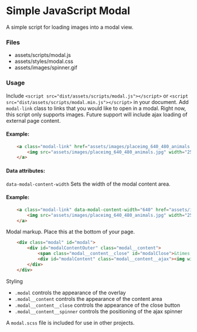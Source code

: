Simple JavaScript Modal
=======================
A simple script for loading images into a modal view.

### Files
* assets/scripts/modal.js
* assets/styles/modal.css
* assets/images/spinner.gif

### Usage
Include `<script src="dist/assets/scripts/modal.js"></script>` or `<script src="dist/assets/scripts/modal.min.js"></script>`
in your document. Add `modal-link` class to links that you would like to open in a modal. Right now, this script only supports
images. Future support will include ajax loading of external page content.
#### Example:
```html
    <a class="modal-link" href="assets/images/placeimg_640_480_animals.jpg">
        <img src="assets/images/placeimg_640_480_animals.jpg" width="25%" height="25%" alt="">
    </a>
```

#### Data attributes:
`data-modal-content-width` Sets the width of the modal content area.
#### Example:
```html
    <a class="modal-link" data-modal-content-width="640" href="assets/images/placeimg_640_480_animals.jpg">
        <img src="assets/images/placeimg_640_480_animals.jpg" width="25%" height="25%" alt="">
    </a>
```

Modal markup. Place this at the bottom of your page.

```html
    <div class="modal" id="modal">
        <div id="modalContentOuter" class="modal__content">
            <span class="modal__content__close" id="modalClose">&times;</span>
            <div id="modalContent" class="modal__content__ajax"><img width="100" height="100" class="modal__content__spinner" src="assets/images/spinner.gif" alt=""></div>
        </div>
    </div>
```

Styling

* `.modal` controls the appearance of the overlay
* `.modal__content` controls the appearance of the content area
* `.modal__content__close` controls the appearance of the close button
* `.modal__content__spinner` controls the positioning of the ajax spinner

A `modal.scss` file is included for use in other projects.